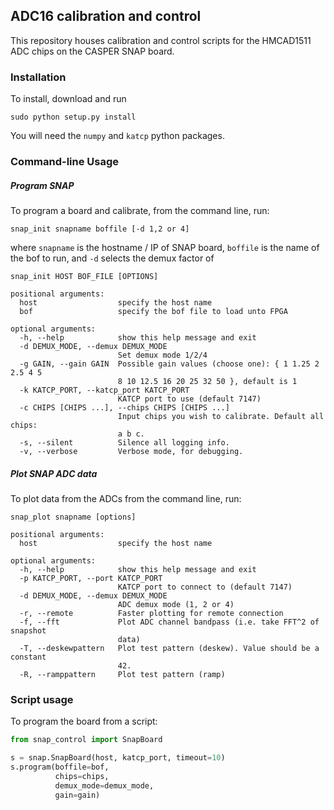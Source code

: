 ## ADC16 calibration and control

This repository houses calibration and control scripts for the HMCAD1511 ADC chips on the CASPER SNAP board.

### Installation

To install, download and run

```
sudo python setup.py install
```

You will need the `numpy` and `katcp` python packages.

### Command-line Usage

##### Program SNAP
To program a board and calibrate, from the command line, run:

```
snap_init snapname boffile [-d 1,2 or 4]
```

where `snapname` is the hostname / IP of SNAP board, `boffile` is the name of the bof to run, and `-d` selects the demux factor of 
```
snap_init HOST BOF_FILE [OPTIONS]

positional arguments:
  host                  specify the host name
  bof                   specify the bof file to load unto FPGA

optional arguments:
  -h, --help            show this help message and exit
  -d DEMUX_MODE, --demux DEMUX_MODE
                        Set demux mode 1/2/4
  -g GAIN, --gain GAIN  Possible gain values (choose one): { 1 1.25 2 2.5 4 5
                        8 10 12.5 16 20 25 32 50 }, default is 1
  -k KATCP_PORT, --katcp_port KATCP_PORT
                        KATCP port to use (default 7147)
  -c CHIPS [CHIPS ...], --chips CHIPS [CHIPS ...]
                        Input chips you wish to calibrate. Default all chips:
                        a b c.
  -s, --silent          Silence all logging info.
  -v, --verbose         Verbose mode, for debugging.
```

##### Plot SNAP ADC data

To plot data from the ADCs from the command line, run:

```
snap_plot snapname [options]

positional arguments:
  host                  specify the host name

optional arguments:
  -h, --help            show this help message and exit
  -p KATCP_PORT, --port KATCP_PORT
                        KATCP port to connect to (default 7147)
  -d DEMUX_MODE, --demux DEMUX_MODE
                        ADC demux mode (1, 2 or 4)
  -r, --remote          Faster plotting for remote connection
  -f, --fft             Plot ADC channel bandpass (i.e. take FFT^2 of snapshot
                        data)
  -T, --deskewpattern   Plot test pattern (deskew). Value should be a constant
                        42.
  -R, --ramppattern     Plot test pattern (ramp)
```
  
### Script usage

To program the board from a script:

```python
from snap_control import SnapBoard

s = snap.SnapBoard(host, katcp_port, timeout=10)
s.program(boffile=bof, 
          chips=chips, 
          demux_mode=demux_mode, 
          gain=gain)
```


